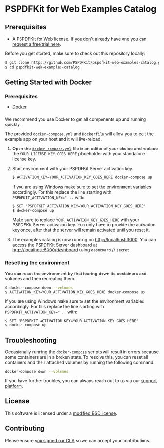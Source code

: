 # PSPDFKit for Web Examples Catalog

## Prerequisites

- A PSPDFKit for Web license. If you don't already have one you can [request a free trial here](https://pspdfkit.com/try/).

Before you get started, make sure to check out this repository locally:

```sh
$ git clone https://github.com/PSPDFKit/pspdfkit-web-examples-catalog.git
$ cd pspdfkit-web-examples-catalog
```

## Getting Started with Docker

### Prerequisites

- [Docker](https://www.docker.com/community-edition)

###

We recommend you use Docker to get all components up and running quickly.

The provided `docker-compose.yml` and `Dockerfile` will allow you to edit the example app on your
host and it will live-reload.

1. Open the [`docker-compose.yml`](docker-compose.yml) file in an editor of your choice and replace the `YOUR_LICENSE_KEY_GOES_HERE` placeholder with your standalone license key.

2. Start environment with your PSPDFKit Server activation key.

   ```sh
   $ ACTIVATION_KEY=YOUR_ACTIVATION_KEY_GOES_HERE docker-compose up
   ```

   If you are using Windows make sure to set the environment variables accordingly. For this replace the line starting with `PSPDFKIT_ACTIVATION_KEY="...` with:

   ```shell
   $ SET "PSPDFKIT_ACTIVATION_KEY=YOUR_ACTIVATION_KEY_GOES_HERE"
   $ docker-compose up
   ```

   Make sure to replace `YOUR_ACTIVATION_KEY_GOES_HERE` with your PSPDFKit Server activation key. You only have to provide the activation key once, after that the server will remain activated until you reset it.

3. The examples catalog is now running on [http://localhost:3000](http://localhost:3000). You can access the PSPDFKit Server dashboard at [http://localhost:5000/dashboard](http://localhost:5000/dashboard) using `dashboard` // `secret`.

### Resetting the environment

You can reset the environment by first tearing down its containers and volumes and then recreating them.

```sh
$ docker-compose down --volumes
$ ACTIVATION_KEY=YOUR_ACTIVATION_KEY_GOES_HERE docker-compose up
```

If you are using Windows make sure to set the environment variables accordingly. For this replace the line starting with `PSPDFKIT_ACTIVATION_KEY="...` with:

```shell
$ SET "PSPDFKIT_ACTIVATION_KEY=YOUR_ACTIVATION_KEY_GOES_HERE"
$ docker-compose up
```

## Troubleshooting

Occasionally running the `docker-compose` scripts will result in errors because some containers are in a broken state. To resolve this, you can reset all containers and their attached volumes by running the following command:

```sh
docker-compose down --volumes
```

If you have further troubles, you can always reach out to us via our [support platform](https://pspdfkit.com/support/request).

## License

This software is licensed under a [modified BSD license](LICENSE).

## Contributing

Please ensure [you signed our CLA](https://pspdfkit.com/guides/web/current/miscellaneous/contributing/) so we can accept your contributions.
